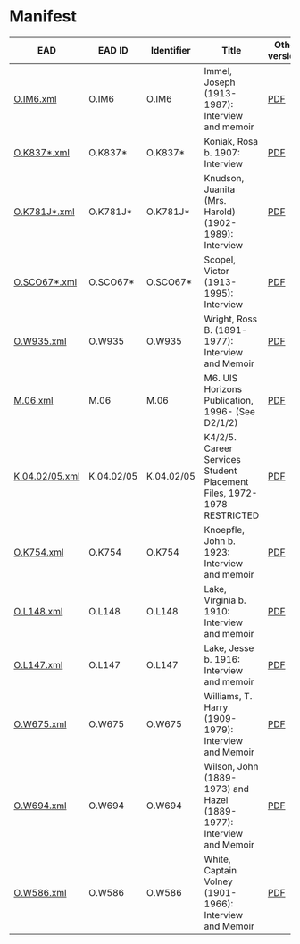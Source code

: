 # Manifest

EAD | EAD ID | Identifier | Title | Other versions
--- | ------ | ---------- | ----- | --------------
 [O.IM6.xml](40.xml) | O.IM6 | O.IM6 | Immel, Joseph  (1913-1987): Interview and memoir |   [PDF](40.pdf) 
 [O.K837*.xml](52.xml) | O.K837* | O.K837* | Koniak, Rosa  b. 1907: Interview |   [PDF](52.pdf) 
 [O.K781J*.xml](54.xml) | O.K781J* | O.K781J* | Knudson, Juanita (Mrs. Harold)  (1902-1989): Interview |   [PDF](54.pdf) 
 [O.SCO67*.xml](108.xml) | O.SCO67* | O.SCO67* | Scopel, Victor (1913-1995): Interview |   [PDF](108.pdf) 
 [O.W935.xml](191.xml) | O.W935 | O.W935 | Wright, Ross B. (1891-1977): Interview and Memoir |   [PDF](191.pdf) 
 [M.06.xml](225.xml) | M.06 | M.06 | M6. UIS Horizons Publication, 1996- (See D2/1/2) |   [PDF](225.pdf) 
 [K.04.02/05.xml](255.xml) | K.04.02/05 | K.04.02/05 | K4/2/5. Career Services Student Placement Files, 1972-1978 RESTRICTED |   [PDF](255.pdf) 
 [O.K754.xml](374.xml) | O.K754 | O.K754 | Knoepfle, John  b. 1923: Interview and memoir |   [PDF](374.pdf) 
 [O.L148.xml](384.xml) | O.L148 | O.L148 | Lake, Virginia  b. 1910: Interview and memoir |   [PDF](384.pdf) 
 [O.L147.xml](385.xml) | O.L147 | O.L147 | Lake, Jesse  b. 1916: Interview and memoir |   [PDF](385.pdf) 
 [O.W675.xml](461.xml) | O.W675 | O.W675 | Williams, T. Harry  (1909-1979): Interview and Memoir |   [PDF](461.pdf) 
 [O.W694.xml](463.xml) | O.W694 | O.W694 | Wilson, John  (1889-1973) and Hazel (1889-1977): Interview and Memoir |   [PDF](463.pdf) 
 [O.W586.xml](482.xml) | O.W586 | O.W586 | White, Captain Volney (1901-1966): Interview and Memoir |   [PDF](482.pdf) 

